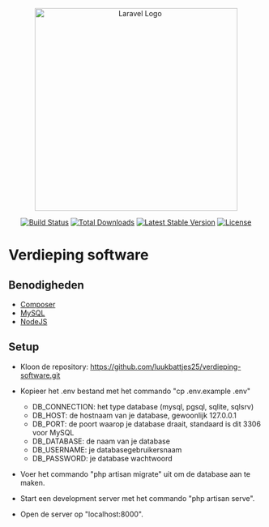 <p align="center"><a href="https://laravel.com" target="_blank"><img src="https://raw.githubusercontent.com/laravel/art/master/logo-lockup/5%20SVG/2%20CMYK/1%20Full%20Color/laravel-logolockup-cmyk-red.svg" width="400" alt="Laravel Logo"></a></p>

<p align="center">
<a href="https://github.com/laravel/framework/actions"><img src="https://github.com/laravel/framework/workflows/tests/badge.svg" alt="Build Status"></a>
<a href="https://packagist.org/packages/laravel/framework"><img src="https://img.shields.io/packagist/dt/laravel/framework" alt="Total Downloads"></a>
<a href="https://packagist.org/packages/laravel/framework"><img src="https://img.shields.io/packagist/v/laravel/framework" alt="Latest Stable Version"></a>
<a href="https://packagist.org/packages/laravel/framework"><img src="https://img.shields.io/packagist/l/laravel/framework" alt="License"></a>
</p>

# Verdieping software

## Benodigheden
- [Composer](https://getcomposer.org/)
- [MySQL](https://www.mysql.com/)
- [NodeJS](https://nodejs.org/en)

## Setup
-   Kloon de repository: https://github.com/luukbattjes25/verdieping-software.git
-   Kopieer het .env bestand met het commando "cp .env.example .env"
    - DB_CONNECTION: het type database (mysql, pgsql, sqlite, sqlsrv)
    - DB_HOST: de hostnaam van je database, gewoonlijk 127.0.0.1
    - DB_PORT: de poort waarop je database draait, standaard is dit 3306 voor MySQL
    - DB_DATABASE: de naam van je database
    - DB_USERNAME: je databasegebruikersnaam
    - DB_PASSWORD: je database wachtwoord

-   Voer het commando "php artisan migrate" uit om de database aan te maken.
-   Start een development server met het commando "php artisan serve".
-   Open de server op "localhost:8000".

